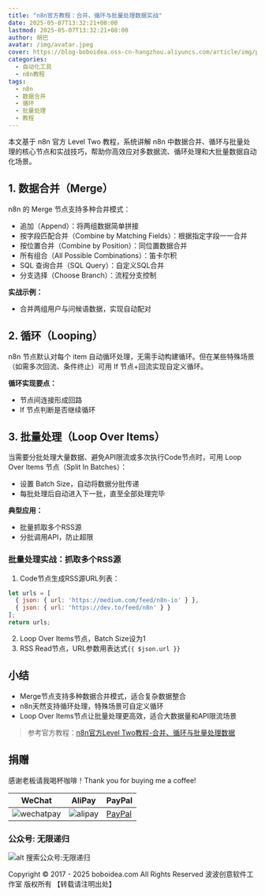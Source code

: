 ```yaml
---
title: "n8n官方教程：合并、循环与批量处理数据实战"
date: 2025-05-07T13:32:21+08:00
lastmod: 2025-05-07T13:32:21+08:00
author: 胡巴
avatar: /img/avatar.jpeg
cover: https://blog-boboidea.oss-cn-hangzhou.aliyuncs.com/article/img/posts/auto1/%E5%93%94%E5%93%A9%E5%93%94%E5%93%A9%E4%B8%8A%E6%90%9C%E9%9B%86%E7%9A%84%E7%BE%8E%E5%9B%BE%E8%89%B2%E5%9B%BE_1-1000/14.jpg
categories:
  - 自动化工具
  - n8n教程
tags:
  - n8n
  - 数据合并
  - 循环
  - 批量处理
  - 教程
---
```


本文基于 n8n 官方 Level Two 教程，系统讲解 n8n 中数据合并、循环与批量处理的核心节点和实战技巧，帮助你高效应对多数据流、循环处理和大批量数据自动化场景。

<!--more-->

## 1. 数据合并（Merge）

n8n 的 Merge 节点支持多种合并模式：
- 追加（Append）：将两组数据简单拼接
- 按字段匹配合并（Combine by Matching Fields）：根据指定字段一一合并
- 按位置合并（Combine by Position）：同位置数据合并
- 所有组合（All Possible Combinations）：笛卡尔积
- SQL 查询合并（SQL Query）：自定义SQL合并
- 分支选择（Choose Branch）：流程分支控制

**实战示例：**
- 合并两组用户与问候语数据，实现自动配对

## 2. 循环（Looping）

n8n 节点默认对每个 item 自动循环处理，无需手动构建循环。但在某些特殊场景（如需多次回流、条件终止）可用 If 节点+回流实现自定义循环。

**循环实现要点：**
- 节点间连接形成回路
- If 节点判断是否继续循环

## 3. 批量处理（Loop Over Items）

当需要分批处理大量数据、避免API限流或多次执行Code节点时，可用 Loop Over Items 节点（Split In Batches）：
- 设置 Batch Size，自动将数据分批传递
- 每批处理后自动进入下一批，直至全部处理完毕

**典型应用：**
- 批量抓取多个RSS源
- 分批调用API，防止超限

### 批量处理实战：抓取多个RSS源
1. Code节点生成RSS源URL列表：
```javascript
let urls = [
  { json: { url: 'https://medium.com/feed/n8n-io' } },
  { json: { url: 'https://dev.to/feed/n8n' } }
];
return urls;
```
2. Loop Over Items节点，Batch Size设为1
3. RSS Read节点，URL参数用表达式`{{ $json.url }}`

## 小结

- Merge节点支持多种数据合并模式，适合复杂数据整合
- n8n天然支持循环处理，特殊场景可自定义循环
- Loop Over Items节点让批量处理更高效，适合大数据量和API限流场景

> 参考官方教程：[n8n官方Level Two教程-合并、循环与批量处理数据](https://docs.n8n.io/courses/level-two/chapter-3/)

<!--qr_code-->

## 捐赠

感谢老板请我喝杯咖啡！Thank you for buying me a coffee!

| WeChat | AliPay | PayPal |
| --- | --- | --- |
| ![wechatpay](https://blog-boboidea.oss-cn-hangzhou.aliyuncs.com/pay/wechat_%E6%94%B6%E6%AC%BE%E7%A0%81.jpg) | ![alipay](https://blog-boboidea.oss-cn-hangzhou.aliyuncs.com/pay/alipay.jpg) | [PayPal](https://paypal.me/JianboQin?country.x=C2&locale.x=zh_XC) |

### 公众号: 无限递归

![alt 搜索公众号:无限递归](https://blog-boboidea.oss-cn-hangzhou.aliyuncs.com/article/img/gongzhonghao.jpeg "无限递归")

<!--declare-declare-->

Copyright &copy; 2017 - 2025 boboidea.com All Rights Reserved 波波创意软件工作室 版权所有 【转载请注明出处】 